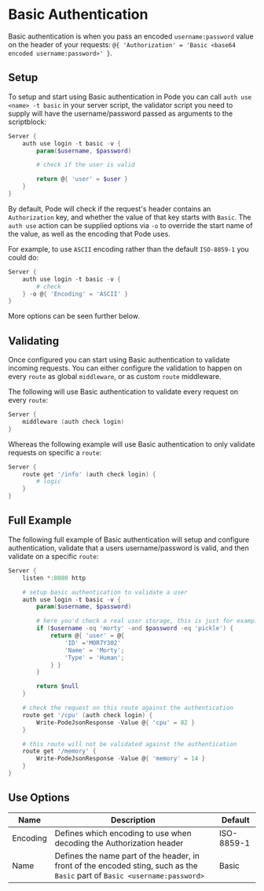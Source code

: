 # Basic Authentication

Basic authentication is when you pass an encoded `username:password` value on the header of your requests: `@{ 'Authorization' = 'Basic <base64 encoded username:password>' }`.

## Setup

To setup and start using Basic authentication in Pode you can call `auth use <name> -t basic` in your server script, the validator script you need to supply will have the username/password passed as arguments to the scriptblock:

```powershell
Server {
    auth use login -t basic -v {
        param($username, $password)

        # check if the user is valid

        return @{ 'user' = $user }
    }
}
```

By default, Pode will check if the request's header contains an `Authorization` key, and whether the value of that key starts with `Basic`. The `auth use` action can be supplied options via `-o` to override the start name of the value, as well as the encoding that Pode uses.

For example, to use `ASCII` encoding rather than the default `ISO-8859-1` you could do:

```powershell
Server {
    auth use login -t basic -v {
        # check
    } -o @{ 'Encoding' = 'ASCII' }
}
```

More options can be seen further below.

## Validating

Once configured you can start using Basic authentication to validate incoming requests. You can either configure the validation to happen on every `route` as global `middleware`, or as custom `route` middleware.

The following will use Basic authentication to validate every request on every `route`:

```powershell
Server {
    middleware (auth check login)
}
```

Whereas the following example will use Basic authentication to only validate requests on specific a `route`:

```powershell
Server {
    route get '/info' (auth check login) {
        # logic
    }
}
```

## Full Example

The following full example of Basic authentication will setup and configure authentication, validate that a users username/password is valid, and then validate on a specific `route`:

```powershell
Server {
    listen *:8080 http

    # setup basic authentication to validate a user
    auth use login -t basic -v {
        param($username, $password)

        # here you'd check a real user storage, this is just for example
        if ($username -eq 'morty' -and $password -eq 'pickle') {
            return @{ 'user' = @{
                'ID' ='M0R7Y302'
                'Name' = 'Morty';
                'Type' = 'Human';
            } }
        }

        return $null
    }

    # check the request on this route against the authentication
    route get '/cpu' (auth check login) {
        Write-PodeJsonResponse -Value @{ 'cpu' = 82 }
    }

    # this route will not be validated against the authentication
    route get '/memory' {
        Write-PodeJsonResponse -Value @{ 'memory' = 14 }
    }
}
```

## Use Options

| Name | Description | Default |
| ---- | ----------- | ------- |
| Encoding | Defines which encoding to use when decoding the Authorization header | ISO-8859-1 |
| Name | Defines the name part of the header, in front of the encoded sting, such as the `Basic` part of `Basic <username:password>` | Basic |